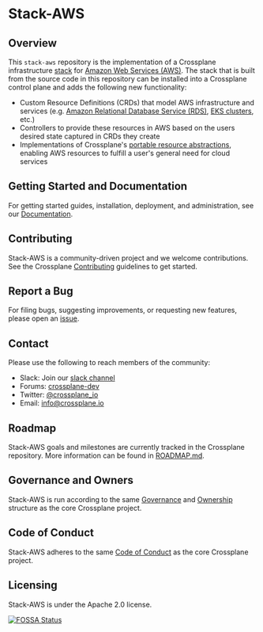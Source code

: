 # Stack-AWS

## Overview

This `stack-aws` repository is the implementation of a Crossplane infrastructure
[stack](https://github.com/crossplaneio/crossplane/blob/master/design/design-doc-stacks.md) for
[Amazon Web Services (AWS)](https://aws.amazon.com).
The stack that is built from the source code in this repository can be installed into a Crossplane control plane and adds the following new functionality:

* Custom Resource Definitions (CRDs) that model AWS infrastructure and services (e.g. [Amazon Relational Database Service (RDS)](https://aws.amazon.com/rds/), [EKS clusters](https://aws.amazon.com/eks/), etc.)
* Controllers to provide these resources in AWS based on the users desired state captured in CRDs they create
* Implementations of Crossplane's [portable resource abstractions](https://crossplane.io/docs/master/running-resources.html), enabling AWS resources to fulfill a user's general need for cloud services

## Getting Started and Documentation

For getting started guides, installation, deployment, and administration, see our [Documentation](https://crossplane.io/docs/latest).

## Contributing

Stack-AWS is a community-driven project and we welcome contributions.
See the Crossplane [Contributing](https://github.com/crossplaneio/crossplane/blob/master/CONTRIBUTING.md) guidelines to get started.

## Report a Bug

For filing bugs, suggesting improvements, or requesting new features, please open an [issue](https://github.com/crossplaneio/stack-aws/issues).

## Contact

Please use the following to reach members of the community:

* Slack: Join our [slack channel](https://slack.crossplane.io)
* Forums: [crossplane-dev](https://groups.google.com/forum/#!forum/crossplane-dev)
* Twitter: [@crossplane_io](https://twitter.com/crossplane_io)
* Email: [info@crossplane.io](mailto:info@crossplane.io)

## Roadmap

Stack-AWS goals and milestones are currently tracked in the Crossplane repository.
More information can be found in [ROADMAP.md](https://github.com/crossplaneio/crossplane/blob/master/ROADMAP.md).

## Governance and Owners

Stack-AWS is run according to the same [Governance](https://github.com/crossplaneio/crossplane/blob/master/GOVERNANCE.md) and [Ownership](https://github.com/crossplaneio/crossplane/blob/master/OWNERS.md) structure as the core Crossplane project.

## Code of Conduct

Stack-AWS adheres to the same [Code of Conduct](https://github.com/crossplaneio/crossplane/blob/master/CODE_OF_CONDUCT.md) as the core Crossplane project.

## Licensing

Stack-AWS is under the Apache 2.0 license.

[![FOSSA Status](https://app.fossa.io/api/projects/git%2Bgithub.com%2Fcrossplaneio%2Fstack-aws.svg?type=large)](https://app.fossa.io/projects/git%2Bgithub.com%2Fcrossplaneio%2Fstack-aws?ref=badge_large)
